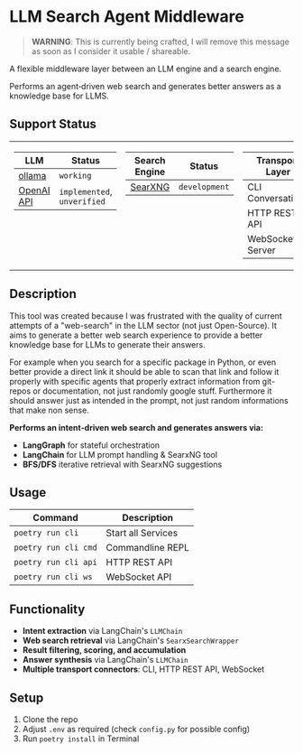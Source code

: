 # LLM Search Agent Middleware

> **WARNING**: This is currently being crafted, I will remove this message as soon as I consider it usable / shareable.

A flexible middleware layer between an LLM engine and a search engine.

Performs an agent‑driven web search and generates better answers as a knowledge base for LLMS.

## Support Status

<table border="0" cellspacing="0" cellpadding="5" style="border-collapse:collapse;border:none">
  <tr style="border:none">
    <td valign="top" style="border:none">
      <table>
        <thead>
          <tr><th>LLM</th><th>Status</th></tr>
        </thead>
        <tbody>
          <tr>
            <td><a href="https://github.com/ollama/ollama">ollama</a></td>
            <td><code>working</code></td>
          </tr>
          <tr>
            <td><a href="https://platform.openai.com">OpenAI API</a></td>
            <td><code>implemented</code>, <code>unverified</code></td>
          </tr>
        </tbody>
      </table>
    </td>
    <td valign="top" style="border:none">
      <table>
        <thead>
          <tr><th>Search Engine</th><th>Status</th></tr>
        </thead>
        <tbody>
          <tr>
            <td><a href="https://github.com/searxng/searxng">SearXNG</a></td>
            <td><code>development</code></td>
          </tr>
        </tbody>
      </table>
    </td>
    <td valign="top" style="border:none">
      <table>
        <thead>
          <tr><th>Transport Layer</th><th>Status</th></tr>
        </thead>
        <tbody>
          <tr><td>CLI Conversations</td><td><code>working</code></td></tr>
          <tr><td>HTTP REST API</td><td><code>testing</code></td></tr>
          <tr><td>WebSocket-Server</td><td><code>testing</code></td></tr>
        </tbody>
      </table>
    </td>
  </tr>
</table>




## Description

This tool was created because I was frustrated with the quality of current attempts of a "web-search" in the LLM sector (not just Open-Source). It aims to generate a better web search experience to provide a better knowledge base for LLMs to generate their answers.

For example when you search for a specific package in Python, or even better provide a direct link it should be able to scan that link and follow it properly with specific agents that properly extract information from git-repos or documentation, not just randomly google stuff. Furthermore it should answer just as intended in the prompt, not just random informations that make non sense.

**Performs an intent‑driven web search and generates answers via:**

- **LangGraph** for stateful orchestration
- **LangChain** for LLM prompt handling & SearxNG tool
- **BFS/DFS** iterative retrieval with SearxNG suggestions


## Usage
| Command              | Description        |
|----------------------|--------------------|
| `poetry run cli`     | Start all Services |
| `poetry run cli cmd` | Commandline REPL   |
| `poetry run cli api` | HTTP REST API      |
| `poetry run cli ws`  | WebSocket API      |




## Functionality

- **Intent extraction** via LangChain's `LLMChain`
- **Web search retrieval** via LangChain's `SearxSearchWrapper`
- **Result filtering, scoring, and accumulation**
- **Answer synthesis** via LangChain's `LLMChain`
- **Multiple transport connectors**: CLI, HTTP REST API, WebSocket

## Setup
1. Clone the repo
2. Adjust `.env` as required (check `config.py` for possible config)
3. Run `poetry install` in Terminal